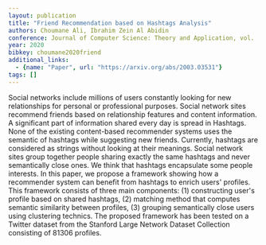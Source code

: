 ```yaml
---
layout: publication
title: "Friend Recommendation based on Hashtags Analysis"
authors: Choumane Ali, Ibrahim Zein Al Abidin
conference: Journal of Computer Science: Theory and Application, vol.
year: 2020
bibkey: choumane2020friend
additional_links:
  - {name: "Paper", url: "https://arxiv.org/abs/2003.03531"}
tags: []
---
```

Social networks include millions of users constantly looking for new relationships for personal or professional purposes. Social network sites recommend friends based on relationship features and content information. A significant part of information shared every day is spread in Hashtags. None of the existing content-based recommender systems uses the semantic of hashtags while suggesting new friends. Currently, hashtags are considered as strings without looking at their meanings. Social network sites group together people sharing exactly the same hashtags and never semantically close ones. We think that hashtags encapsulate some people interests. In this paper, we propose a framework showing how a recommender system can benefit from hashtags to enrich users' profiles. This framework consists of three main components: (1) constructing user's profile based on shared hashtags, (2) matching method that computes semantic similarity between profiles, (3) grouping semantically close users using clustering technics. The proposed framework has been tested on a Twitter dataset from the Stanford Large Network Dataset Collection consisting of 81306 profiles.